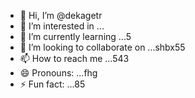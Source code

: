 - 👋 Hi, I’m @dekagetr
- 👀 I’m interested in ...
- 🌱 I’m currently learning ...5
- 💞️ I’m looking to collaborate on ...shbx55
- 📫 How to reach me ...543
- 😄 Pronouns: ...fhg
- ⚡ Fun fact: ...85

<!---ads
dekagetr/dekagetr is a ✨ special ✨ repositor456y because its `README.md` (this file) appears on your GitHub profile.
You can click the Preview link to take a look at your changes.
--->
